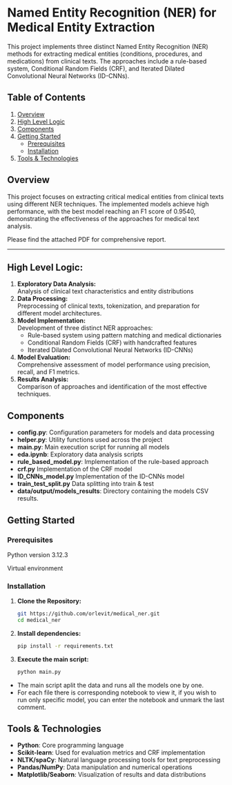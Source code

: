 # Named Entity Recognition (NER) for Medical Entity Extraction
This project implements three distinct Named Entity Recognition (NER) methods for extracting medical entities (conditions, procedures, and medications) from clinical texts. The approaches include a rule-based system, Conditional Random Fields (CRF), and Iterated Dilated Convolutional Neural Networks (ID-CNNs).

## Table of Contents
1. [Overview](#overview)
2. [High Level Logic](#high-level-logic)
3. [Components](#components)
4. [Getting Started](#getting-started)
   - [Prerequisites](#prerequisites)
   - [Installation](#installation)
5. [Tools & Technologies](#tools--technologies)

## Overview
This project focuses on extracting critical medical entities from clinical texts using different NER techniques. The implemented models achieve high performance, with the best model reaching an F1 score of 0.9540, demonstrating the effectiveness of the approaches for medical text analysis.

Please find the attached PDF for comprehensive report.

---
## High Level Logic:
1. **Exploratory Data Analysis:**  
   Analysis of clinical text characteristics and entity distributions
2. **Data Processing:**  
   Preprocessing of clinical texts, tokenization, and preparation for different model architectures.
3. **Model Implementation:**  
   Development of three distinct NER approaches:
   - Rule-based system using pattern matching and medical dictionaries
   - Conditional Random Fields (CRF) with handcrafted features
   - Iterated Dilated Convolutional Neural Networks (ID-CNNs)
4. **Model Evaluation:**  
   Comprehensive assessment of model performance using precision, recall, and F1 metrics.
5. **Results Analysis:**  
   Comparison of approaches and identification of the most effective techniques.

## Components
- **config.py**: Configuration parameters for models and data processing
- **helper.py**: Utility functions used across the project
- **main.py**: Main execution script for running all models
- **eda.ipynb**: Exploratory data analysis scripts
- **rule_based_model.py**: Implementation of the rule-based approach
- **crf.py** Implementation of the CRF model
- **ID_CNNs_model.py** Implementation of the ID-CNNs model
- **train_test_split.py**  Data splitting into train & test
- **data/output/models_results**: Directory containing the models CSV results.

## Getting Started
### Prerequisites
Python version 3.12.3 

Virtual environment

### Installation
1. **Clone the Repository:**
   ```bash
   git https://github.com/orlevit/medical_ner.git
   cd medical_ner
   ```
2. **Install dependencies:**
   ```bash
   pip install -r requirements.txt
   ```
3. **Execute the main script:**
   ```bash
   python main.py
   ```
* The main script aplit the data and runs all the models one by one.
* For each file there is corresponding notebook to view it, if you wish to run only specific model, you can enter the notebook and unmark the last comment.

## Tools & Technologies
- **Python**: Core programming language
- **Scikit-learn**: Used for evaluation metrics and CRF implementation
- **NLTK/spaCy**: Natural language processing tools for text preprocessing
- **Pandas/NumPy**: Data manipulation and numerical operations
- **Matplotlib/Seaborn**: Visualization of results and data distributions
